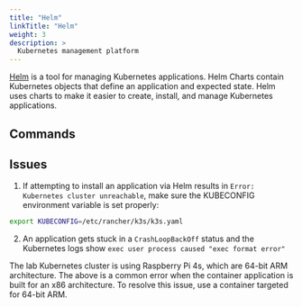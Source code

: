 ```yaml
---
title: "Helm"
linkTitle: "Helm"
weight: 3
description: >
  Kubernetes management platform
---
```


[Helm](https://helm.sh/) is a tool for managing Kubernetes applications. Helm Charts contain Kubernetes objects that define an application and expected state. Helm uses charts to make it easier to create, install, and manage Kubernetes applications.

## Commands

## Issues

1. If attempting to install an application via Helm results in `Error: Kubernetes cluster unreachable`, make sure the KUBECONFIG environment variable is set properly:

```bash
export KUBECONFIG=/etc/rancher/k3s/k3s.yaml
```

2. An application gets stuck in a `CrashLoopBackOff` status and the Kubernetes logs show `exec user process caused "exec format error"`

The lab Kubernetes cluster is using Raspberry Pi 4s, which are 64-bit ARM architecture. The above is a common error when the container application is built for an x86 architecture. To resolve this issue, use a container targeted for 64-bit ARM.